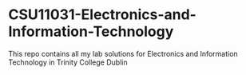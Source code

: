 # CSU11031-Electronics-and-Information-Technology
This repo contains all my lab solutions for Electronics and Information Technology in Trinity College Dublin
